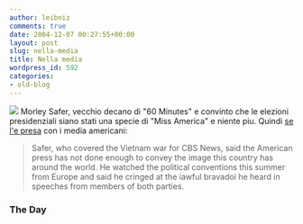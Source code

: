 ```yaml
---
author: leibniz
comments: true
date: 2004-12-07 00:27:55+00:00
layout: post
slug: nella-media
title: Nella media
wordpress_id: 592
categories:
- old-blog
---
```


![](http://www.misspitasdomain.com/charms/missamerica.gif)
Morley Safer, vecchio decano di "60 Minutes" e convinto che le elezioni
presidenziali siano stati una specie di "Miss America" e niente piu.
Quindi [se l'e presa](http://www.theday.com/eng/web/news/re.aspx?re=F15DAAA6-59E7-40C7-B043-862040BB2724) con i media americani:




> 

> 
> Safer, who covered the Vietnam
war for CBS News, said the American press has not done enough to convey
the image this country has around the world. He watched the political
conventions this summer from Europe and said he cringed at the iawful
bravadoi he heard in speeches from members of both parties. 




### The Day
